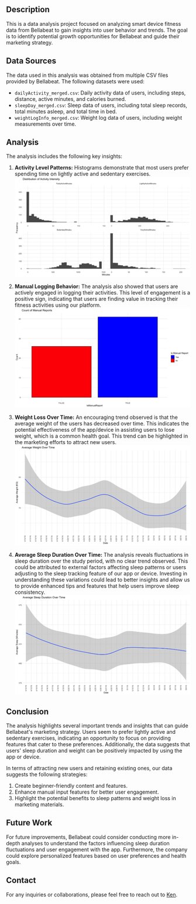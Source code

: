 
## Description

This is a data analysis project focused on analyzing smart device fitness data from Bellabeat to gain insights into user behavior and trends. The goal is to identify potential growth opportunities for Bellabeat and guide their marketing strategy.

## Data Sources

The data used in this analysis was obtained from multiple CSV files provided by Bellabeat. The following datasets were used:
- `dailyActivity_merged.csv`: Daily activity data of users, including steps, distance, active minutes, and calories burned.
- `sleepDay_merged.csv`: Sleep data of users, including total sleep records, total minutes asleep, and total time in bed.
- `weightLogInfo_merged.csv`: Weight log data of users, including weight measurements over time.

## Analysis

The analysis includes the following key insights:

1. **Activity Level Patterns:** Histograms demonstrate that most users prefer spending time on lightly active and sedentary exercises.
![Activity Level Patterns](./images/1.png)

2. **Manual Logging Behavior:** The analysis also showed that users are actively engaged in logging their activities. This level of engagement is a positive sign, indicating that users are finding value in tracking their fitness activities using our platform.
![Activity Level Patterns](./images/2.png)

3. **Weight Loss Over Time:** An encouraging trend observed is that the average weight of the users has decreased over time. This indicates the potential effectiveness of the app/device in assisting users to lose weight, which is a common health goal. This trend can be highlighted in the marketing efforts to attract new users.
![Activity Level Patterns](./images/3.png)

4. **Average Sleep Duration Over Time:** The analysis reveals fluctuations in sleep duration over the study period, with no clear trend observed. This could be attributed to external factors affecting sleep patterns or users adjusting to the sleep tracking feature of our app or device. Investing in understanding these variations could lead to better insights and allow us to provide enhanced tips and features that help users improve sleep consistency.
![Activity Level Patterns](./images/4.png)

## Conclusion

The analysis highlights several important trends and insights that can guide Bellabeat's marketing strategy. Users seem to prefer lightly active and sedentary exercises, indicating an opportunity to focus on providing features that cater to these preferences. Additionally, the data suggests that users' sleep duration and weight can be positively impacted by using the app or device.

In terms of attracting new users and retaining existing ones, our data suggests the following strategies:

1. Create beginner-friendly content and features.
2. Enhance manual input features for better user engagement.
3. Highlight the potential benefits to sleep patterns and weight loss in marketing materials.

## Future Work

For future improvements, Bellabeat could consider conducting more in-depth analyses to understand the factors influencing sleep duration fluctuations and user engagement with the app. Furthermore, the company could explore personalized features based on user preferences and health goals.

## Contact

For any inquiries or collaborations, please feel free to reach out to [Ken](mailto:wave0918362269@gmail.com).

